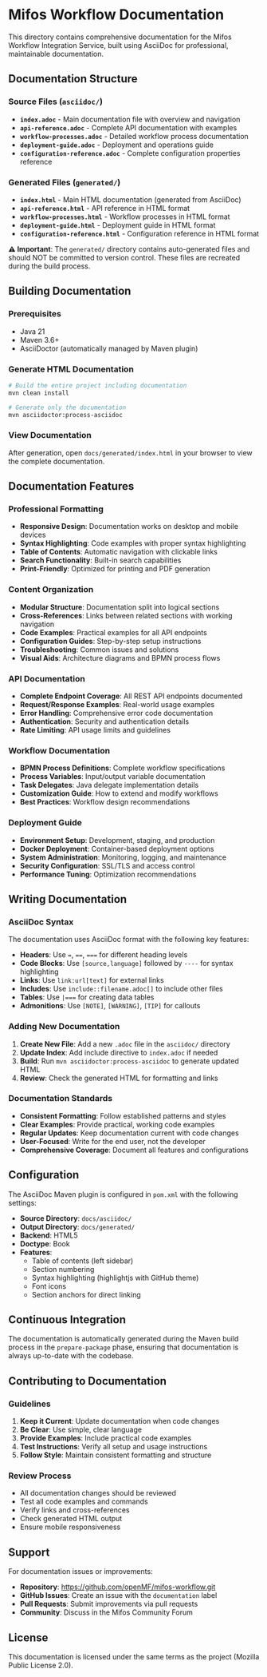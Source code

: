 # Mifos Workflow Documentation

This directory contains comprehensive documentation for the Mifos Workflow Integration Service, built using AsciiDoc for professional, maintainable documentation.

## Documentation Structure

### Source Files (`asciidoc/`)

- **`index.adoc`** - Main documentation file with overview and navigation
- **`api-reference.adoc`** - Complete API documentation with examples
- **`workflow-processes.adoc`** - Detailed workflow process documentation
- **`deployment-guide.adoc`** - Deployment and operations guide
- **`configuration-reference.adoc`** - Complete configuration properties reference

### Generated Files (`generated/`)

- **`index.html`** - Main HTML documentation (generated from AsciiDoc)
- **`api-reference.html`** - API reference in HTML format
- **`workflow-processes.html`** - Workflow processes in HTML format
- **`deployment-guide.html`** - Deployment guide in HTML format
- **`configuration-reference.html`** - Configuration reference in HTML format

**⚠️ Important**: The `generated/` directory contains auto-generated files and should NOT be committed to version control. These files are recreated during the build process.

## Building Documentation

### Prerequisites

- Java 21
- Maven 3.6+
- AsciiDoctor (automatically managed by Maven plugin)

### Generate HTML Documentation

```bash
# Build the entire project including documentation
mvn clean install

# Generate only the documentation
mvn asciidoctor:process-asciidoc
```

### View Documentation

After generation, open `docs/generated/index.html` in your browser to view the complete documentation.

## Documentation Features

### Professional Formatting

- **Responsive Design**: Documentation works on desktop and mobile devices
- **Syntax Highlighting**: Code examples with proper syntax highlighting
- **Table of Contents**: Automatic navigation with clickable links
- **Search Functionality**: Built-in search capabilities
- **Print-Friendly**: Optimized for printing and PDF generation

### Content Organization

- **Modular Structure**: Documentation split into logical sections
- **Cross-References**: Links between related sections with working navigation
- **Code Examples**: Practical examples for all API endpoints
- **Configuration Guides**: Step-by-step setup instructions
- **Troubleshooting**: Common issues and solutions
- **Visual Aids**: Architecture diagrams and BPMN process flows

### API Documentation

- **Complete Endpoint Coverage**: All REST API endpoints documented
- **Request/Response Examples**: Real-world usage examples
- **Error Handling**: Comprehensive error code documentation
- **Authentication**: Security and authentication details
- **Rate Limiting**: API usage limits and guidelines

### Workflow Documentation

- **BPMN Process Definitions**: Complete workflow specifications
- **Process Variables**: Input/output variable documentation
- **Task Delegates**: Java delegate implementation details
- **Customization Guide**: How to extend and modify workflows
- **Best Practices**: Workflow design recommendations

### Deployment Guide

- **Environment Setup**: Development, staging, and production
- **Docker Deployment**: Container-based deployment options
- **System Administration**: Monitoring, logging, and maintenance
- **Security Configuration**: SSL/TLS and access control
- **Performance Tuning**: Optimization recommendations

## Writing Documentation

### AsciiDoc Syntax

The documentation uses AsciiDoc format with the following key features:

- **Headers**: Use `=`, `==`, `===` for different heading levels
- **Code Blocks**: Use `[source,language]` followed by `----` for syntax highlighting
- **Links**: Use `link:url[text]` for external links
- **Includes**: Use `include::filename.adoc[]` to include other files
- **Tables**: Use `|===` for creating data tables
- **Admonitions**: Use `[NOTE]`, `[WARNING]`, `[TIP]` for callouts

### Adding New Documentation

1. **Create New File**: Add a new `.adoc` file in the `asciidoc/` directory
2. **Update Index**: Add include directive to `index.adoc` if needed
3. **Build**: Run `mvn asciidoctor:process-asciidoc` to generate updated HTML
4. **Review**: Check the generated HTML for formatting and links

### Documentation Standards

- **Consistent Formatting**: Follow established patterns and styles
- **Clear Examples**: Provide practical, working code examples
- **Regular Updates**: Keep documentation current with code changes
- **User-Focused**: Write for the end user, not the developer
- **Comprehensive Coverage**: Document all features and configurations

## Configuration

The AsciiDoc Maven plugin is configured in `pom.xml` with the following settings:

- **Source Directory**: `docs/asciidoc/`
- **Output Directory**: `docs/generated/`
- **Backend**: HTML5
- **Doctype**: Book
- **Features**: 
  - Table of contents (left sidebar)
  - Section numbering
  - Syntax highlighting (highlightjs with GitHub theme)
  - Font icons
  - Section anchors for direct linking

## Continuous Integration

The documentation is automatically generated during the Maven build process in the `prepare-package` phase, ensuring that documentation is always up-to-date with the codebase.

## Contributing to Documentation

### Guidelines

1. **Keep it Current**: Update documentation when code changes
2. **Be Clear**: Use simple, clear language
3. **Provide Examples**: Include practical code examples
4. **Test Instructions**: Verify all setup and usage instructions
5. **Follow Style**: Maintain consistent formatting and structure

### Review Process

- All documentation changes should be reviewed
- Test all code examples and commands
- Verify links and cross-references
- Check generated HTML output
- Ensure mobile responsiveness

## Support

For documentation issues or improvements:

- **Repository**: https://github.com/openMF/mifos-workflow.git
- **GitHub Issues**: Create an issue with the `documentation` label
- **Pull Requests**: Submit improvements via pull requests
- **Community**: Discuss in the Mifos Community Forum

## License

This documentation is licensed under the same terms as the project (Mozilla Public License 2.0). 